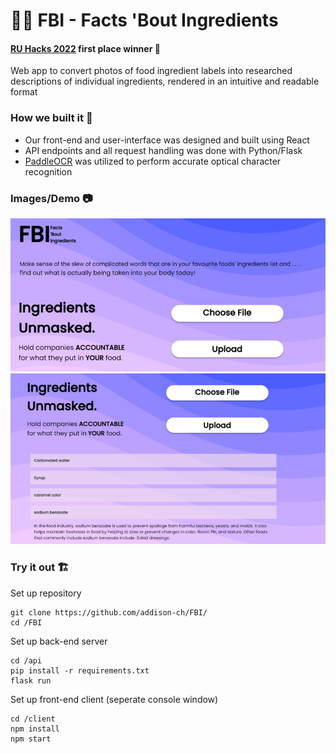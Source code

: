 # 🕵️‍♀️ FBI - Facts 'Bout Ingredients

#### [RU Hacks 2022](https://ru-hacks-2022-digital-15171.devpost.com/) first place winner 🥇

Web app to convert photos of food ingredient labels into researched descriptions of individual ingredients, rendered in an intuitive and readable format

### How we built it 🔨
- Our front-end and user-interface was designed and built using React
- API endpoints and all request handling was done with Python/Flask
- [PaddleOCR](https://github.com/PaddlePaddle/PaddleOCR) was utilized to perform accurate optical character recognition 

### Images/Demo 📷
[![Watch the video](FBI.jpg)](https://www.youtube.com/watch?v=igmloHsiuGA)
[![Watch the video](FBI2.jpg)](https://www.youtube.com/watch?v=igmloHsiuGA)

### Try it out 🏗
Set up repository
```
git clone https://github.com/addison-ch/FBI/
cd /FBI
```

Set up back-end server

   ```
   cd /api
pip install -r requirements.txt
flask run
   ```

Set up front-end client (seperate console window)
```
cd /client
npm install
npm start
```

